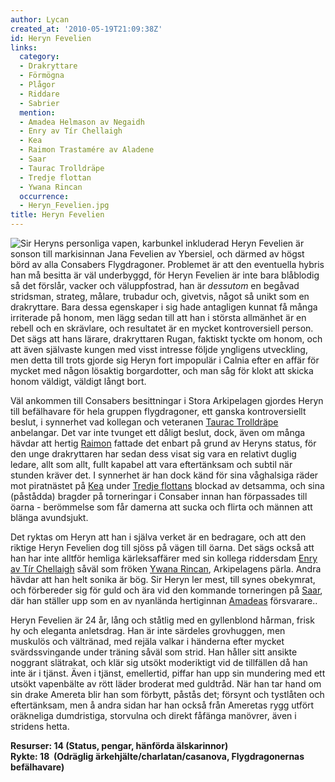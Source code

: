 ```yaml
---
author: Lycan
created_at: '2010-05-19T21:09:38Z'
id: Heryn Fevelien
links:
  category:
  - Drakryttare
  - Förmögna
  - Plågor
  - Riddare
  - Sabrier
  mention:
  - Amadea Helmason av Negaidh
  - Enry av Tír Chellaigh
  - Kea
  - Raimon Trastamére av Aladene
  - Saar
  - Taurac Trolldräpe
  - Tredje flottan
  - Ywana Rincan
  occurrence:
  - Heryn_Fevelien.jpg
title: Heryn Fevelien
---
```


![Sir Heryns personliga vapen, karbunkel inkluderad] Heryn Fevelien är sonson till markisinnan Jana
Fevelien av Ybersiel, och därmed av högst börd av alla Consabers Flygdragoner. Problemet är att den
eventuella hybris han må besitta är väl underbyggd, för Heryn Fevelien är inte bara blåblodig så det
förslår, vacker och väluppfostrad, han är *dessutom* en begåvad stridsman, strateg, målare, trubadur
och, givetvis, något så unikt som en drakryttare. Bara dessa egenskaper i sig hade antagligen kunnat
få många irriterade på honom, men lägg sedan till att han i största allmänhet är en rebell och en
skrävlare, och resultatet är en mycket kontroversiell person. Det sägs att hans lärare, drakryttaren
Rugan, faktiskt tyckte om honom, och att även självaste kungen med visst intresse följde yngligens
utveckling, men detta till trots gjorde sig Heryn fort impopulär i Calnia efter en affär för mycket
med någon lösaktig borgardotter, och man såg för klokt att skicka honom väldigt, väldigt långt bort.

Väl ankommen till Consabers besittningar i Stora Arkipelagen gjordes Heryn till befälhavare för hela
gruppen flygdragoner, ett ganska kontroversiellt beslut, i synnerhet vad kollegan och veteranen
[Taurac Trolldräpe] anbelangar. Det var inte tvunget ett dåligt beslut, dock, även om många hävdar
att hertig [Raimon] fattade det enbart på grund av Heryns status, för den unge drakryttaren har
sedan dess visat sig vara en relativt duglig ledare, allt som allt, fullt kapabel att vara
eftertänksam och subtil när stunden kräver det. I synnerhet är han dock känd för sina våghalsiga
räder mot piratnästet på [Kea] under [Tredje flottans] blockad av detsamma, och sina (påstådda)
bragder på torneringar i Consaber innan han förpassades till öarna - berömmelse som får damerna att
sucka och flirta och männen att blänga avundsjukt.

Det ryktas om Heryn att han i själva verket är en bedragare, och att den riktige Heryn Fevelien dog
till sjöss på vägen till öarna. Det sägs också att han har inte alltför hemliga kärleksaffärer med
sin kollega riddersdam [Enry av Tír Chellaigh] såväl som fröken [Ywana Rincan], Arkipelagens pärla.
Andra hävdar att han helt sonika är bög. Sir Heryn ler mest, till synes obekymrat, och förbereder
sig för guld och ära vid den kommande torneringen på [Saar], där han ställer upp som en av nyanlända
hertiginnan [Amadeas] försvarare..

Heryn Fevelien är 24 år, lång och ståtlig med en gyllenblond hårman, frisk hy och eleganta
anletsdrag. Han är inte särdeles grovhuggen, men muskulös och vältränad, med rejäla valkar i
händerna efter mycket svärdssvingande under träning såväl som strid. Han håller sitt ansikte
noggrant slätrakat, och klär sig utsökt moderiktigt vid de tillfällen då han inte är i tjänst. Även
i tjänst, emellertid, piffar han upp sin mundering med ett utsökt vapenbälte av rött läder broderat
med guldtråd. När han tar hand om sin drake Amereta blir han som förbytt, påstås det; försynt och
tystlåten och eftertänksam, men å andra sidan har han också från Ameretas rygg utfört oräkneliga
dumdristiga, storvulna och direkt fåfänga manövrer, även i stridens hetta.

**Resurser: 14 (Status, pengar, hänförda älskarinnor)**\
**Rykte: 18  (Odräglig ärkehjälte/charlatan/casanova, Flygdragonernas befälhavare)**

  [Sir Heryns personliga vapen, karbunkel inkluderad]: Heryn_Fevelien.jpg
    "Sir Heryns personliga vapen, karbunkel inkluderad"
  [Taurac Trolldräpe]: Taurac_Trolldräpe
  [Raimon]: Raimon_Trastamére_av_Aladene
  [Kea]: Kea
  [Tredje flottans]: Tredje_flottan
  [Enry av Tír Chellaigh]: Enry_av_Tír_Chellaigh
  [Ywana Rincan]: Ywana_Rincan
  [Saar]: Saar
  [Amadeas]: Amadea_Helmason_av_Negaidh